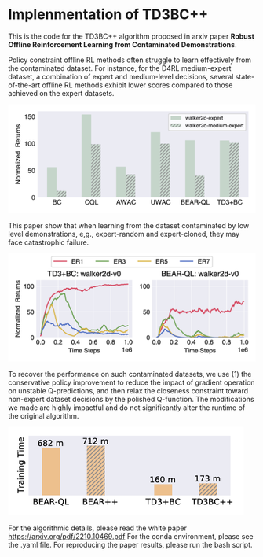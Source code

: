 # Implenmentation of TD3BC++

This is the code for the TD3BC++ algorithm proposed in arxiv paper **Robust Offline Reinforcement Learning from Contaminated Demonstrations**. 

Policy constraint offline RL methods often struggle to learn effectively from the contaminated dataset. For instance, for the D4RL medium-expert dataset, a combination of expert and medium-level decisions, several state-of-the-art offline RL methods exhibit lower scores compared to those achieved on the expert datasets.

![Image text](https://github.com/cangcn/TD3BCpp/blob/main/Figure_PerformanceDegradation.png)

This paper show that when learning from the dataset contaminated by low level demonstrations, e,g., expert-random and expert-cloned, they may face catastrophic failure. 

![Image text](https://github.com/cangcn/TD3BCpp/blob/main/Figure_CatastrophicFailure.png)


To recover the performance on such contaminated datasets, we use (1) the conservative policy improvement to reduce the impact of gradient operation on unstable Q-predictions, and then relax the closeness constraint toward non-expert dataset decisions by the polished Q-function. The modifications we made are highly impactful and do not significantly alter the runtime of the original algorithm.

![Image text](https://github.com/cangcn/TD3BCpp/blob/main/Figure_TrainingTime.png)

 



For the algorithmic details, please read the white paper https://arxiv.org/pdf/2210.10469.pdf
For the conda environment, please see the .yaml file.
For reproducing the paper results, please run the bash script. 
